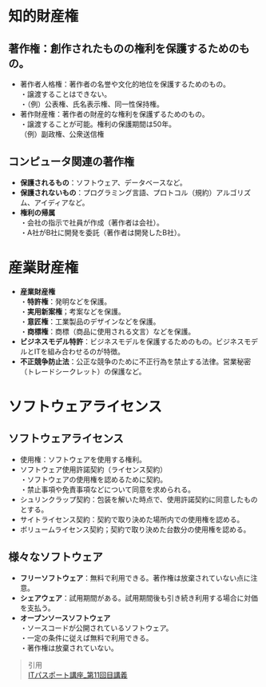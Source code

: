 # 知的財産権     
## 著作権：創作されたものの権利を保護するためのもの。　　
* 著作者人格権：著作者の名誉や文化的地位を保護するためのもの。  
・譲渡することはできない。  
・（例）公表権、氏名表示権、同一性保持権。
* 著作財産権：著作者の財産的な権利を保護ずるためのもの。  
・譲渡することが可能。権利の保護期間は50年。  
（例）副政権、公衆送信権  

## コンピュータ関連の著作権  
* **保護されるもの**：ソフトウェア、データベースなど。  
* **保護されないもの**：プログラミング言語、プロトコル（規約）アルゴリズム、アイディアなど。  
* **権利の帰属**  
・会社の指示で社員が作成（著作者は会社）。  
・A社がB社に開発を委託（著作者は開発したB社）。  

# 産業財産権
* **産業財産権**  
・**特許権**：発明などを保護。  
・**実用新案権**；考案などを保護。  
・**意匠権**：工業製品のデザインなどを保護。  
・**商標権**：商標（商品に使用される文言）などを保護。  
* **ビジネスモデル特許**：ビジネスモデルを保護するためのもの。ビジネスモデルとITを組み合わせるのが特徴。  
* **不正競争防止法**：公正な競争のために不正行為を禁止する法律。営業秘密（トレードシークレット）の保護など。  

# ソフトウェアライセンス  
## ソフトウェアライセンス  
* 使用権：ソフトウェアを使用する権利。  
* ソフトウェア使用許諾契約（ライセンス契約）  
・ソフトウェアの使用権を認めるために契約。  
・禁止事項や免責事項などについて同意を求められる。     
* シュリンクラップ契約：包装を解いた時点で、使用許諾契約に同意したものとする。  
* サイトライセンス契約：契約で取り決めた場所内での使用権を認める。  
* ボリュームライセンス契約；契約で取り決めた台数分の使用権を認める。  

## 様々なソフトウェア  
* **フリーソフトウェア**：無料で利用できる。著作権は放棄されていない点に注意。
* **シェアウェア**：試用期間がある。試用期間後も引き続き利用する場合に対価を支払う。  
* **オープンソースソフトウェア**       
・ソースコードが公開されているソフトウェア。  
・一定の条件に従えば無料で利用できる。  
・著作権は放棄されていない。  

> 引用  
[ITパスポート講座_第11回目講義](https://www.youtube.com/watch?v=AyEYOF19QuE&list=PLC9xywNMIf9jgTizhye6GyPjZcuPZ9ou5&index=12) 
